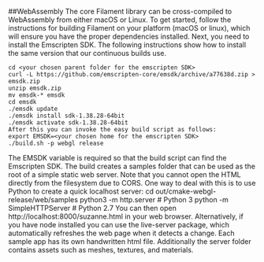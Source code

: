 ##WebAssembly
The core Filament library can be cross-compiled to WebAssembly from either macOS or Linux. To get started, follow the instructions for building Filament on your platform (macOS or linux), which will ensure you have the proper dependencies installed.
Next, you need to install the Emscripten SDK. The following instructions show how to install the same version that our continuous builds use.

```
cd <your chosen parent folder for the emscripten SDK>
curl -L https://github.com/emscripten-core/emsdk/archive/a77638d.zip > emsdk.zip
unzip emsdk.zip
mv emsdk-* emsdk
cd emsdk
./emsdk update
./emsdk install sdk-1.38.28-64bit
./emsdk activate sdk-1.38.28-64bit
After this you can invoke the easy build script as follows:
export EMSDK=<your chosen home for the emscripten SDK>
./build.sh -p webgl release
```

The EMSDK variable is required so that the build script can find the Emscripten SDK. The build creates a samples folder that can be used as the root of a simple static web server. Note that you cannot open the HTML directly from the filesystem due to CORS. One way to deal with this is to use Python to create a quick localhost server:
cd out/cmake-webgl-release/web/samples
python3 -m http.server     # Python 3
python -m SimpleHTTPServer # Python 2.7
You can then open http://localhost:8000/suzanne.html in your web browser.
Alternatively, if you have node installed you can use the live-server package, which automatically refreshes the web page when it detects a change.
Each sample app has its own handwritten html file. Additionally the server folder contains assets such as meshes, textures, and materials.

